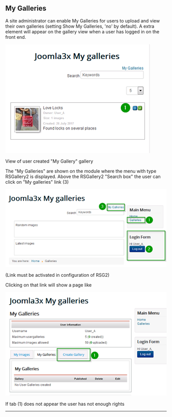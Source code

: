 ## My Galleries
A site administrator can enable My Galleries for users to upload and view their own galleries (setting Show My  Galleries, 'no' by default). A extra element will appear on the gallery view when a user has logged in on the front end.

![My Gallery: Standard "My gallery" view ](https://github.com/RSGallery2/RSGallery2_Project/blob/master/Documentation/ImagesUsedInDoc/MyGallery.External.view.png?raw=true)

View of user created "My Gallery" gallery

The "My Galleries" are shown on the module where the menu with type RSGallery2 is displayed.
Above the RSGallery2 "Search box" the user can click on "My galleries" link (3)

![Link to "My Galleries" ](https://github.com/RSGallery2/RSGallery2_Project/blob/master/Documentation/ImagesUsedInDoc/MyGallery.FirstLink.png?raw=true)

(Link must be activated in configuration of RSG2)

Clicking on that link will show a page like

![First My Galleries user view ](https://github.com/RSGallery2/RSGallery2_Project/blob/master/Documentation/ImagesUsedInDoc/MyGallery.FirstUserView.png?raw=true)

If tab (1) does not appear the user has not enough rights

---
